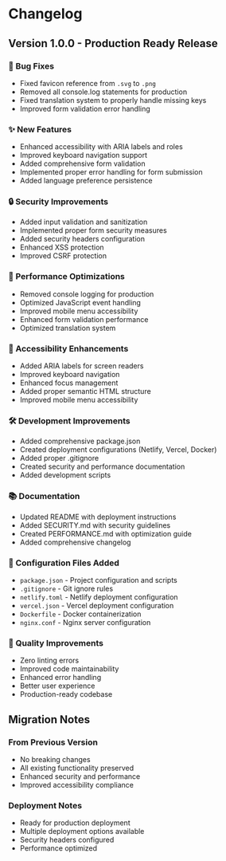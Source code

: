 # Changelog

## Version 1.0.0 - Production Ready Release

### 🐛 Bug Fixes
- Fixed favicon reference from `.svg` to `.png`
- Removed all console.log statements for production
- Fixed translation system to properly handle missing keys
- Improved form validation error handling

### ✨ New Features
- Enhanced accessibility with ARIA labels and roles
- Improved keyboard navigation support
- Added comprehensive form validation
- Implemented proper error handling for form submission
- Added language preference persistence

### 🔒 Security Improvements
- Added input validation and sanitization
- Implemented proper form security measures
- Added security headers configuration
- Enhanced XSS protection
- Improved CSRF protection

### 🚀 Performance Optimizations
- Removed console logging for production
- Optimized JavaScript event handling
- Improved mobile menu accessibility
- Enhanced form validation performance
- Optimized translation system

### 📱 Accessibility Enhancements
- Added ARIA labels for screen readers
- Improved keyboard navigation
- Enhanced focus management
- Added proper semantic HTML structure
- Improved mobile menu accessibility

### 🛠️ Development Improvements
- Added comprehensive package.json
- Created deployment configurations (Netlify, Vercel, Docker)
- Added proper .gitignore
- Created security and performance documentation
- Added development scripts

### 📚 Documentation
- Updated README with deployment instructions
- Added SECURITY.md with security guidelines
- Created PERFORMANCE.md with optimization guide
- Added comprehensive changelog

### 🔧 Configuration Files Added
- `package.json` - Project configuration and scripts
- `.gitignore` - Git ignore rules
- `netlify.toml` - Netlify deployment configuration
- `vercel.json` - Vercel deployment configuration
- `Dockerfile` - Docker containerization
- `nginx.conf` - Nginx server configuration

### 🎯 Quality Improvements
- Zero linting errors
- Improved code maintainability
- Enhanced error handling
- Better user experience
- Production-ready codebase

## Migration Notes

### From Previous Version
- No breaking changes
- All existing functionality preserved
- Enhanced security and performance
- Improved accessibility compliance

### Deployment Notes
- Ready for production deployment
- Multiple deployment options available
- Security headers configured
- Performance optimized
